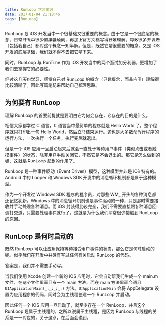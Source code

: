 ```yaml
---
title: RunLoop 学习笔记
date: 2017-01-04 21:18:46
tags: [RunLoop]
---
```


RunLoop 是 iOS 开发当中一个很基础又很重要的概念。由于它是一个很底层的概念，日常开发中很少直接接触到，再加上官方文档写得很难理解，导致很多开发者（包括我自己）都对这个概念一知半解。但是，既然它是很重要的概念，又是 iOS 开发的底层基础，我们就不得不去把它啃下来。

同时，RunLoop 与 RunTime 作为 iOS 开发当中的两个面试加分利器，更增加了我们去掌握它的必要性。

经过这几天的学习，感觉自己对 RunLoop 的概念（只是概念，而非应用）理解得比较清晰了，因此写篇笔记来帮助自己梳理思路。

## 为何要有 RunLoop

理解 RunLoop 的首要前提就是要明白它为何会存在，它存在的目的是什么。

相信大家都学过 C 语言，C 语言当中最简单的程序就是 Hello World 了。整个程序就只打印出一句 Hello World，然后立马结束运行。这也是大多数命令行程序的运行方法，一次执行一个任务，执行完后就退出。

但是一个 iOS 应用一旦启动起来后就会一直处于等待用户事件（类似点击或者触摸事件）的状态，除非用户手动关闭它，不然它是不会退出的。那它是怎么做到的呢，这就是 RunLoop 起到的作用了。

RunLoop 是一种事件驱动（Event Driven）模型，这种模型并非是 iOS 特有的。Android 中的 Looper 和 Windows SDK 开发中的消息循环机制都是属于这种模型。

作为一个开发过 Windows SDK 程序的程序员，对那些 WM_ 开头的各种消息都还记忆犹新。Windows 中的消息循环机制也是事件驱动的一种，只是那时需要接收并手动处理各种消息。而 iOS 封装得比较完全，我们不需要直接跟各种消息回调打交道，只需要处理事件就行了，这就是为什么我们平常很少接触到 RunLoop 的原因。

## RunLoop 是何时启动的

既然 RunLoop 可以让应用保持等待接受用户事件的状态，那么它是何时启动的呢。似乎我们在开发中并没有写过任何有关启动 RunLoop 的代码。

答案是，我们并不需要手动写。

当我们使用 Xcode 创建一个新的 iOS 应用时，它会自动帮我们生成一个 main.m 文件，在这个文件里面只有一个 main 方法，而在 main 方法里面会调用 `UIApplicationMain(_:_:_:_:)` 方法。`UIApplicationMain` 会将 AppDelegate 设置为应用程序的代码，同时会为主线程创建一个 RunLoop 并启动。

因此任何一个 iOS 应用一旦启动了，就至少存在一个 RunLoop，并且这个 RunLoop 是属于主线程的。之所以说属于主线程，是因为 RunLoop 与线程的关系是一一对应的，关于这点，在后面会讲到。

